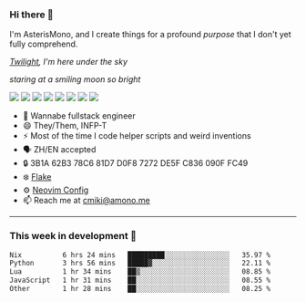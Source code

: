 ### Hi there 👋

I'm AsterisMono, and I create things for a profound *purpose* that I don't yet fully comprehend.

*[Twilight](https://www.youtube.com/watch?v=VU0J-dfiDsQ), I'm here under the sky*

*staring at a smiling moon so bright*

![](https://img.shields.io/badge/NeoVim-%2357A143.svg?&style=for-the-badge&logo=neovim&logoColor=white)
![](https://img.shields.io/badge/TypeScript-007ACC?style=for-the-badge&logo=typescript&logoColor=white)
![](https://img.shields.io/badge/React-20232A?style=for-the-badge&logo=react&logoColor=61DAFB)
![](https://img.shields.io/badge/Node.js-339933?style=for-the-badge&logo=nodedotjs&logoColor=white)
![](https://img.shields.io/badge/Python-FFD43B?style=for-the-badge&logo=python&logoColor=blue)
![](https://img.shields.io/badge/Fedora-294172?style=for-the-badge&logo=fedora&logoColor=white)
![](https://img.shields.io/badge/NixOS-5277C3?style=for-the-badge&logo=nixos&logoColor=white)
![](https://img.shields.io/badge/matrix-000000?style=for-the-badge&logo=Matrix&logoColor=white)

- 🌱 Wannabe fullstack engineer
- 😄 They/Them, INFP-T
- ⚡ Most of the time I code helper scripts and weird inventions
- 🗣️ ZH/EN accepted
- 🔒 3B1A 62B3 78C6 81D7 D0F8 7272 DE5F C836 090F FC49
- ❄️ [Flake](https://github.com/AsterisMono/flake)
- ⚙️ [Neovim Config](https://github.com/AsterisMono/nvim-config)
- 📫 Reach me at cmiki@amono.me

------

### This week in development 🚀

<!--START_SECTION:waka-->

```txt
Nix          6 hrs 24 mins   █████████░░░░░░░░░░░░░░░░   35.97 %
Python       3 hrs 56 mins   █████▓░░░░░░░░░░░░░░░░░░░   22.11 %
Lua          1 hr 34 mins    ██▒░░░░░░░░░░░░░░░░░░░░░░   08.85 %
JavaScript   1 hr 31 mins    ██░░░░░░░░░░░░░░░░░░░░░░░   08.55 %
Other        1 hr 28 mins    ██░░░░░░░░░░░░░░░░░░░░░░░   08.25 %
```

<!--END_SECTION:waka-->
